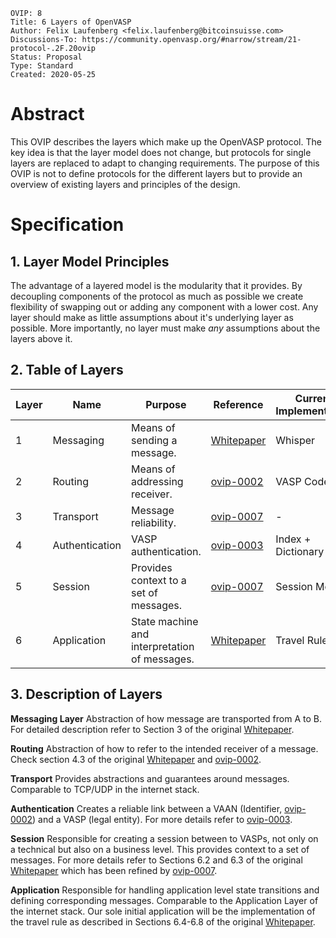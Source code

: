 ```pseudocode
OVIP: 8
Title: 6 Layers of OpenVASP
Author: Felix Laufenberg <felix.laufenberg@bitcoinsuisse.com>
Discussions-To: https://community.openvasp.org/#narrow/stream/21-protocol-.2F.20ovip
Status: Proposal
Type: Standard
Created: 2020-05-25
```
# Abstract

This OVIP describes the layers which make up the OpenVASP protocol. The key idea is that the layer model does not change, but protocols for single layers are replaced to adapt to changing requirements. The purpose of this OVIP is not to define protocols for the different layers but to provide an overview of existing layers and principles of the design.  

# Specification

## 1. Layer Model Principles

The advantage of a layered model is the modularity that it provides. By decoupling components of the protocol as much as possible we create flexibility of swapping out or adding any component with a lower cost. Any layer should make as little assumptions about it's underlying layer as possible. More importantly, no layer must make *any* assumptions about the layers above it.

## 2. Table of Layers

| Layer | Name           | Purpose                                       | Reference                                                    | Current Implementation |
| ----- | -------------- | --------------------------------------------- | ------------------------------------------------------------ | ---------------------- |
| 1     | Messaging      | Means of sending a message.                   | [Whitepaper](https://www.openvasp.org/wp-content/uploads/2019/11/OpenVasp_Whitepaper.pdf?cache=1) | Whisper                |
| 2     | Routing        | Means of addressing receiver.                 | [ovip-0002](https://github.com/OpenVASP/ovips/blob/master/ovip-0002.md#213-vasp-code)                                                | VASP Code              |
| 3     | Transport      | Message reliability.                          | [ovip-0007]()                                                | -                      |
| 4     | Authentication | VASP authentication.                          | [ovip-0003](https://github.com/OpenVASP/ovips/blob/master/ovip-0003.md) | Index + Dictionary     |
| 5     | Session        | Provides context to a set of messages.        | [ovip-0007]()                                                | Session Model          |
| 6     | Application    | State machine and interpretation of messages. | [Whitepaper](https://www.openvasp.org/wp-content/uploads/2019/11/OpenVasp_Whitepaper.pdf?cache=1) | Travel Rule            |

## 3. Description of Layers

**Messaging Layer**
Abstraction of how message are transported from A to B. For detailed description refer to Section 3 of the original [Whitepaper](https://www.openvasp.org/wp-content/uploads/2019/11/OpenVasp_Whitepaper.pdf?cache=1).

**Routing**
Abstraction of how to refer to the intended receiver of a message. Check section 4.3 of the original [Whitepaper](https://www.openvasp.org/wp-content/uploads/2019/11/OpenVasp_Whitepaper.pdf?cache=1) and [ovip-0002](https://github.com/OpenVASP/ovips/blob/master/ovip-0002.md#213-vasp-code).

**Transport**
Provides abstractions and guarantees around messages. Comparable to TCP/UDP in the internet stack. 

**Authentication**
Creates a reliable link between a VAAN (Identifier, [ovip-0002](https://github.com/OpenVASP/ovips/blob/master/ovip-0002.md)) and a VASP (legal entity). For more details refer to [ovip-0003](https://github.com/OpenVASP/ovips/blob/master/ovip-0003.md).

**Session**
Responsible for creating a session between to VASPs, not only on a technical but also on a business level. This provides context to a set of messages. For more details refer to Sections 6.2 and 6.3 of the original  [Whitepaper](https://www.openvasp.org/wp-content/uploads/2019/11/OpenVasp_Whitepaper.pdf?cache=1) which has been refined by [ovip-0007]().

**Application**
Responsible for handling application level state transitions and defining corresponding messages. Comparable to the Application Layer of the internet stack. Our sole initial application will be the implementation of the travel rule as described in Sections 6.4-6.8 of the original  [Whitepaper](https://www.openvasp.org/wp-content/uploads/2019/11/OpenVasp_Whitepaper.pdf?cache=1).

